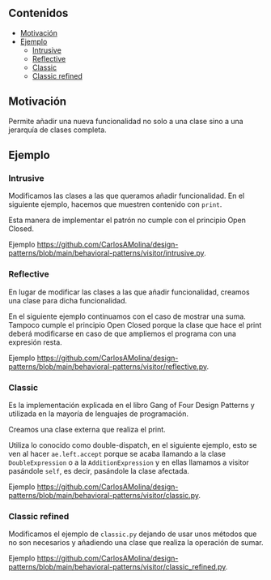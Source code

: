 ## Contenidos

- [Motivación](#motivación)
- [Ejemplo](#ejemplo)
  - [Intrusive](#intrusive)
  - [Reflective](#reflective)
  - [Classic](#classic)
  - [Classic refined](#classic-refined)

## Motivación

Permite añadir una nueva funcionalidad no solo a una clase sino a una jerarquía de clases completa.

## Ejemplo

### Intrusive

Modificamos las clases a las que queramos añadir funcionalidad. En el siguiente ejemplo, hacemos que muestren contenido con `print`.

Esta manera de implementar el patrón no cumple con el principio Open Closed.

Ejemplo <https://github.com/CarlosAMolina/design-patterns/blob/main/behavioral-patterns/visitor/intrusive.py>.

### Reflective

En lugar de modificar las clases a las que añadir funcionalidad, creamos una clase para dicha funcionalidad.

En el siguiente ejemplo continuamos con el caso de mostrar una suma. Tampoco cumple el principio Open Closed porque la clase que hace el print deberá modificarse en caso de que ampliemos el programa con una expresión resta.

Ejemplo <https://github.com/CarlosAMolina/design-patterns/blob/main/behavioral-patterns/visitor/reflective.py>.

### Classic

Es la implementación explicada en el libro Gang of Four Design Patterns y utilizada en la mayoría de lenguajes de programación.

Creamos una clase externa que realiza el print.

Utiliza lo conocido como double-dispatch, en el siguiente ejemplo, esto se ven al hacer `ae.left.accept` porque se acaba llamando a la clase `DoubleExpression` o a la `AdditionExpression` y en ellas llamamos a visitor pasándole `self`, es decir, pasándole la clase afectada.

Ejemplo <https://github.com/CarlosAMolina/design-patterns/blob/main/behavioral-patterns/visitor/classic.py>.

### Classic refined

Modificamos el ejemplo de `classic.py` dejando de usar unos métodos que no son necesarios y añadiendo una clase que realiza la operación de sumar.

Ejemplo <https://github.com/CarlosAMolina/design-patterns/blob/main/behavioral-patterns/visitor/classic_refined.py>.

